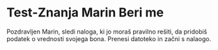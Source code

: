 # Test-Znanja Marin Beri me

Pozdravljen Marin, sledi naloga, ki jo moraš pravilno rešiti, da pridobiš podatek o vrednosti svojega bona.
Prenesi datoteko in začni s nalaogo.
